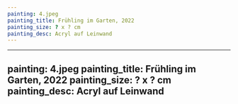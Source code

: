 ```yaml
---
painting: 4.jpeg
painting_title: Frühling im Garten, 2022
painting_size: ? x ? cm
painting_desc: Acryl auf Leinwand
---
```

---
painting: 4.jpeg
painting_title: Frühling im Garten, 2022
painting_size: ? x ? cm
painting_desc: Acryl auf Leinwand
---
